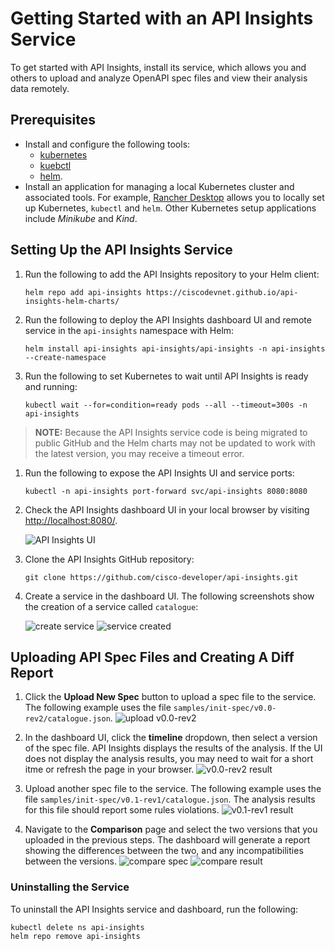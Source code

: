 # Getting Started with an API Insights Service

To get started with API Insights, install its service, which allows you and others to upload and analyze OpenAPI spec files and view their analysis data remotely.

## Prerequisites

* Install and configure the following tools:
  * [kubernetes](https://kubernetes.io/)
  * [kuebctl](https://kubernetes.io/docs/reference/kubectl/)
  * [helm](https://helm.sh/).
* Install an application for managing a local Kubernetes cluster and associated tools. For example, [Rancher Desktop](https://rancherdesktop.io/) allows you to locally set up Kubernetes, `kubectl` and `helm`. Other Kubernetes setup applications include *Minikube* and *Kind*.

## Setting Up the API Insights Service

1. Run the following to add the API Insights repository to your Helm client:
   ```shell
   helm repo add api-insights https://ciscodevnet.github.io/api-insights-helm-charts/
   ```

1. Run the following to deploy the API Insights dashboard UI and remote service in the `api-insights` namespace with Helm:
   ```shell
   helm install api-insights api-insights/api-insights -n api-insights --create-namespace
   ```

1. Run the following to set Kubernetes to wait until API Insights is ready and running:
   ```shell
   kubectl wait --for=condition=ready pods --all --timeout=300s -n api-insights
   ```

> **NOTE:** Because the API Insights service code is being migrated to public GitHub and the Helm charts may not be updated to work with the latest version, you may receive a timeout error.

1. Run the following to expose the API Insights UI and service ports:
   ```shell
   kubectl -n api-insights port-forward svc/api-insights 8080:8080
   ```

1. Check the API Insights dashboard UI in your local browser by visiting [http://localhost:8080/](http://localhost:8080/).

    ![API Insights UI](/images/get-started/api-insights-ui.png)

1. Clone the API Insights GitHub repository:
    ```
    git clone https://github.com/cisco-developer/api-insights.git
    ```
1. Create a service in the dashboard UI. The following screenshots show the creation of a service called `catalogue`:

    ![create service](/images/get-started/add-service.png)
    ![service created](/images/get-started/service-added.png)

## Uploading API Spec Files and Creating A Diff Report

1. Click the **Upload New Spec** button to upload a spec file to the service. The following example uses the file `samples/init-spec/v0.0-rev2/catalogue.json`.
    ![upload v0.0-rev2](/images/get-started/upload-spec-v0.0-rev2.png)

1. In the dashboard UI, click the **timeline** dropdown, then select a version of the spec file. API Insights displays the results of the analysis. If the UI does not display the analysis results, you may need to wait for a short itme or refresh the page in your browser.
    ![v0.0-rev2 result](/images/get-started/v0.0-rev2-result.png)

1. Upload another spec file to the service. The following example uses the file `samples/init-spec/v0.1-rev1/catalogue.json`. The analysis results for this file should report some rules violations.
    ![v0.1-rev1 result](/images/get-started/v0.1-rev1-result.png)

1. Navigate to the **Comparison** page and select the two versions that you uploaded in the previous steps. The dashboard will generate a report showing the differences between the two, and any incompatibilities between the versions.
    ![compare spec](/images/get-started/compare-spec.png)
    ![compare result](/images/get-started/compare-result.png)

### Uninstalling the Service
To uninstall the API Insights service and dashboard, run the following:

   ```shell
   kubectl delete ns api-insights
   helm repo remove api-insights  
   ```
